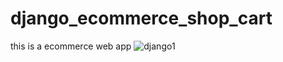 # django_ecommerce_shop_cart
this is a ecommerce web app
![django1](https://github.com/sudhanshu29singh/django_ecommerce_shop_cart/assets/108387866/78baea86-b714-454c-869f-756d24594fd7)

